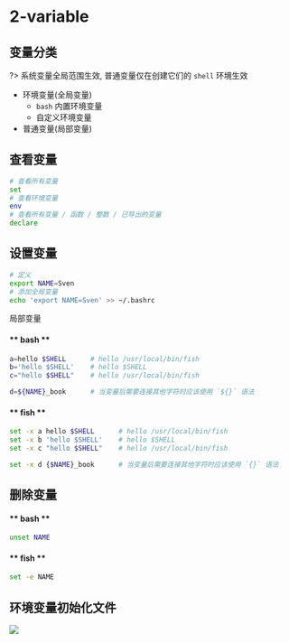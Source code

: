# 2-variable

## 变量分类
?> 系统变量全局范围生效, 普通变量仅在创建它们的 `shell` 环境生效

- 环境变量(全局变量)
    - `bash` 内置环境变量
    - 自定义环境变量
- 普通变量(局部变量)

## 查看变量
```bash
# 查看所有变量
set
# 查看环境变量
env
# 查看所有变量 / 函数 / 整数 / 已导出的变量
declare
```

## 设置变量
```bash
# 定义
export NAME=Sven
# 添加全局变量
echo 'export NAME=Sven' >> ~/.bashrc
```

局部变量

<!-- tabs:start -->

#### ** bash **

```bash
a=hello $SHELL      # hello /usr/local/bin/fish
b='hello $SHELL'    # hello $SHELL
c="hello $SHELL"    # hello /usr/local/bin/fish

d=${NAME}_book      # 当变量后需要连接其他字符时应该使用 `${}` 语法
```

#### ** fish **

```bash
set -x a hello $SHELL      # hello /usr/local/bin/fish
set -x b 'hello $SHELL'    # hello $SHELL
set -x c "hello $SHELL"    # hello /usr/local/bin/fish

set -x d {$NAME}_book      # 当变量后需要连接其他字符时应该使用 `{}` 语法
```

<!-- tabs:end -->


## 删除变量
<!-- tabs:start -->

#### ** bash **

```bash
unset NAME
```

#### ** fish **

```bash
set -e NAME
```

<!-- tabs:end -->

## 环境变量初始化文件
![](../../../assets/images/bash_load.png)